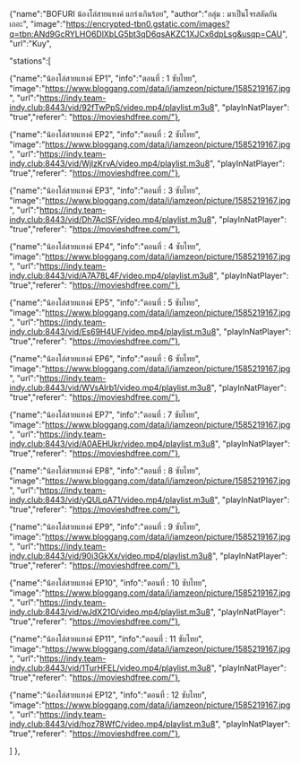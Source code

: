 {"name":"BOFURI น้องโล่สายแทงค์ แกร่งเกินร้อย",
"author":"กลุ่ม : มาเป็นโจรสลัดกันเถอะ",
"image":"https://encrypted-tbn0.gstatic.com/images?q=tbn:ANd9GcRYLHO6DlXbLG5bt3qD6qsAKZC1XJCx6dpLsg&usqp=CAU",
"url":"Kuy",

"stations":[

{"name":"น้องโล่สายแทงค์ EP1",
"info":"ตอนที่ : 1 ซับไทย",
"image":"https://www.bloggang.com/data/i/iamzeon/picture/1585219167.jpg",
"url":"https://indy.team-indy.club:8443/vid/92fTwPpS/video.mp4/playlist.m3u8",
"playInNatPlayer": "true","referer": "https://movieshdfree.com/"},

{"name":"น้องโล่สายแทงค์ EP2",
"info":"ตอนที่ : 2 ซับไทย",
"image":"https://www.bloggang.com/data/i/iamzeon/picture/1585219167.jpg",
"url":"https://indy.team-indy.club:8443/vid/WjlzKrvA/video.mp4/playlist.m3u8",
"playInNatPlayer": "true","referer": "https://movieshdfree.com/"},

{"name":"น้องโล่สายแทงค์ EP3",
"info":"ตอนที่ : 3 ซับไทย",
"image":"https://www.bloggang.com/data/i/iamzeon/picture/1585219167.jpg",
"url":"https://indy.team-indy.club:8443/vid/Dh7AclSF/video.mp4/playlist.m3u8",
"playInNatPlayer": "true","referer": "https://movieshdfree.com/"},

{"name":"น้องโล่สายแทงค์ EP4",
"info":"ตอนที่ : 4 ซับไทย",
"image":"https://www.bloggang.com/data/i/iamzeon/picture/1585219167.jpg",
"url":"https://indy.team-indy.club:8443/vid/A7A78L4F/video.mp4/playlist.m3u8",
"playInNatPlayer": "true","referer": "https://movieshdfree.com/"},

{"name":"น้องโล่สายแทงค์ EP5",
"info":"ตอนที่ : 5 ซับไทย",
"image":"https://www.bloggang.com/data/i/iamzeon/picture/1585219167.jpg",
"url":"https://indy.team-indy.club:8443/vid/Es69H4UF/video.mp4/playlist.m3u8",
"playInNatPlayer": "true","referer": "https://movieshdfree.com/"},

{"name":"น้องโล่สายแทงค์ EP6",
"info":"ตอนที่ : 6 ซับไทย",
"image":"https://www.bloggang.com/data/i/iamzeon/picture/1585219167.jpg",
"url":"https://indy.team-indy.club:8443/vid/WVsAlrb1/video.mp4/playlist.m3u8",
"playInNatPlayer": "true","referer": "https://movieshdfree.com/"},

{"name":"น้องโล่สายแทงค์ EP7",
"info":"ตอนที่ : 7 ซับไทย",
"image":"https://www.bloggang.com/data/i/iamzeon/picture/1585219167.jpg",
"url":"https://indy.team-indy.club:8443/vid/A0AEHUkr/video.mp4/playlist.m3u8",
"playInNatPlayer": "true","referer": "https://movieshdfree.com/"},

{"name":"น้องโล่สายแทงค์ EP8",
"info":"ตอนที่ : 8 ซับไทย",
"image":"https://www.bloggang.com/data/i/iamzeon/picture/1585219167.jpg",
"url":"https://indy.team-indy.club:8443/vid/yQULqA71/video.mp4/playlist.m3u8",
"playInNatPlayer": "true","referer": "https://movieshdfree.com/"},

{"name":"น้องโล่สายแทงค์ EP9",
"info":"ตอนที่ : 9 ซับไทย",
"image":"https://www.bloggang.com/data/i/iamzeon/picture/1585219167.jpg",
"url":"https://indy.team-indy.club:8443/vid/90i3GkXx/video.mp4/playlist.m3u8",
"playInNatPlayer": "true","referer": "https://movieshdfree.com/"},

{"name":"น้องโล่สายแทงค์ EP10",
"info":"ตอนที่ : 10 ซับไทย",
"image":"https://www.bloggang.com/data/i/iamzeon/picture/1585219167.jpg",
"url":"https://indy.team-indy.club:8443/vid/wJdX21O/video.mp4/playlist.m3u8",
"playInNatPlayer": "true","referer": "https://movieshdfree.com/"},

{"name":"น้องโล่สายแทงค์ EP11",
"info":"ตอนที่ : 11 ซับไทย",
"image":"https://www.bloggang.com/data/i/iamzeon/picture/1585219167.jpg",
"url":"https://indy.team-indy.club:8443/vid/1TurHFEL/video.mp4/playlist.m3u8",
"playInNatPlayer": "true","referer": "https://movieshdfree.com/"},

{"name":"น้องโล่สายแทงค์ EP12",
"info":"ตอนที่ : 12 ซับไทย",
"image":"https://www.bloggang.com/data/i/iamzeon/picture/1585219167.jpg",
"url":"https://indy.team-indy.club:8443/vid/hoz78WfC/video.mp4/playlist.m3u8",
"playInNatPlayer": "true","referer": "https://movieshdfree.com/"},

]
},

